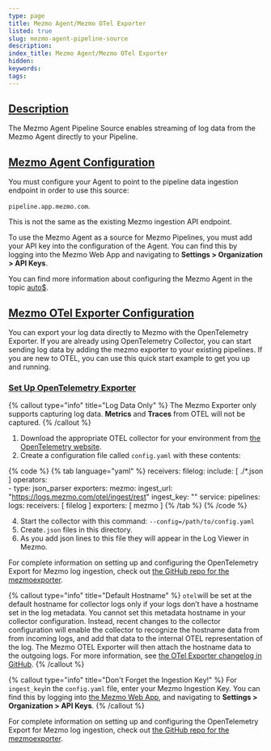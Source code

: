 ```yaml
---
type: page
title: Mezmo Agent/Mezmo OTel Exporter
listed: true
slug: mezmo-agent-pipeline-source
description: 
index_title: Mezmo Agent/Mezmo OTel Exporter
hidden: 
keywords: 
tags: 
---
```


## [Description](https://docs.mezmo.com/docs/mezmo-agent-pipeline-source#description)

The Mezmo Agent Pipeline Source enables streaming of log data from the Mezmo Agent directly to your Pipeline.

## [Mezmo Agent Configuration](https://docs.mezmo.com/docs/mezmo-agent-pipeline-source#mezmo-agent-configuration)

You must configure your Agent to point to the pipeline data ingestion endpoint in order to use this source:

`pipeline.app.mezmo.com`.

This is not the same as the existing Mezmo ingestion API endpoint.

To use the Mezmo Agent as a source for Mezmo Pipelines, you must add your API key into the configuration of the Agent. You can find this by logging into the Mezmo Web App and navigating to **Settings &gt; Organization &gt; API Keys**.

You can find more information about configuring the Mezmo Agent in the topic [auto$](/docs/introducing-the-agent).

## [Mezmo OTel Exporter Configuration](https://docs.mezmo.com/docs/mezmo-agent-pipeline-source#mezmo-otel-exporter-configuration)

You can export your log data directly to Mezmo with the OpenTelemetry Exporter. If you are already using OpenTelemetry Collector, you can start sending log data by adding the mezmo exporter to your existing pipelines. If you are new to OTEL, you can use this quick start example to get you up and running.

### [Set Up OpenTelemetry Exporter](https://docs.mezmo.com/docs/mezmo-agent-pipeline-source#set-up-opentelemetry-exporter)

{% callout type="info" title="Log Data Only" %}
The Mezmo Exporter only supports capturing log data. **Metrics** and **Traces** from OTEL will not be captured.
{% /callout %}

1. Download the appropriate OTEL collector for your environment from [the OpenTelemetry website](https://github.com/open-telemetry).
2. Create a configuration file called `config.yaml` with these contents:

{% code %}
{% tab language="yaml" %}
receivers:
 filelog:
   include: [ ./*.json ]
   operators:   
     - type: json_parser
exporters:
  mezmo:
    ingest_url: "https://logs.mezmo.com/otel/ingest/rest"
    ingest_key: "<your ingestion key>"
service:
 pipelines:
   logs:
     receivers: [ filelog ]
     exporters: [ mezmo ]
{% /tab %}
{% /code %}

4. Start the collector with this command: `--config=/path/to/config.yaml`
5. Create`.json` files in this directory.
6. As you add json lines to this file they will appear in the Log Viewer in Mezmo.

For complete information on setting up and configuring the OpenTelemetry Export for Mezmo log ingestion, check out [the GitHub repo for the mezmoexporter](https://github.com/open-telemetry/opentelemetry-collector-contrib/blob/main/exporter/mezmoexporter/README.md).

{% callout type="info" title="Default Hostname" %}
`otel`will be set at the default hostname for collector logs only if your logs don’t have a hostname set in the log metadata. You cannot set this metadata hostname in your collector configuration. Instead, recent changes to the collector configuration will enable the collector to recognize the hostname data from from incoming logs, and add that data to the internal OTEL representation of the log. The Mezmo OTEL Exporter will then attach the hostname data to the outgoing logs. For more information, see [the OTel Exporter changelog in GitHub](https://github.com/open-telemetry/opentelemetry-collector-contrib/blob/main/CHANGELOG.md).
{% /callout %}

{% callout type="info" title="Don't Forget the Ingestion Key!" %}
For `ingest_key`in the `config.yaml` file, enter your Mezmo Ingestion Key. You can find this by logging into [the Mezmo Web App](https://app.mezmo.com), and navigating to **Settings &gt; Organization &gt; API Keys**.
{% /callout %}

For complete information on setting up and configuring the OpenTelemetry Export for Mezmo log ingestion, check out [the GitHub repo for the mezmoexporter](https://github.com/open-telemetry/opentelemetry-collector-contrib/blob/main/exporter/mezmoexporter/README.md).
